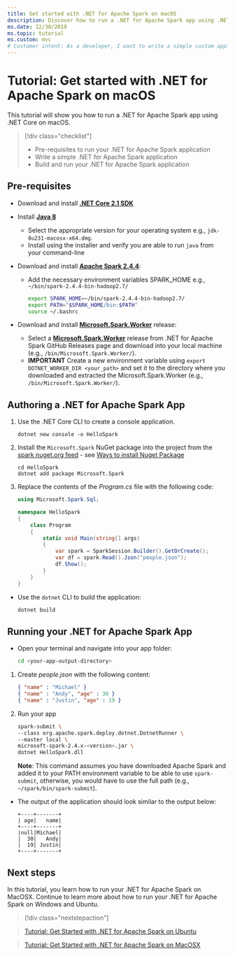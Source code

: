```yaml
---
title: Get started with .NET for Apache Spark on macOS
description: Discover how to run a .NET for Apache Spark app using .NET Core on MacOSX.
ms.date: 12/30/2019
ms.topic: tutorial
ms.custom: mvc
# Customer intent: As a developer, I want to write a simple custom application using .NET for Apache Spark on MacOSX.
---
```


# Tutorial: Get started with .NET for Apache Spark on macOS

This tutorial will show you how to run a .NET for Apache Spark app using .NET Core on macOS.

> [!div class="checklist"]
>
> * Pre-requisites to run your .NET for Apache Spark application
> * Write a simple .NET for Apache Spark application
> * Build and run your .NET for Apache Spark application

## Pre-requisites

- Download and install **[.NET Core 2.1 SDK](https://dotnet.microsoft.com/download/dotnet-core/2.1)** 
- Install **[Java 8](https://www.oracle.com/technetwork/java/javase/downloads/jdk8-downloads-2133151.html)** 
  - Select the appropriate version for your operating system e.g., `jdk-8u231-macosx-x64.dmg`.
  - Install using the installer and verify you are able to run `java` from your command-line
- Download and install **[Apache Spark 2.4.4](https://archive.apache.org/dist/spark/spark-2.4.4/spark-2.4.4-bin-hadoop2.7.tgz)**:
  - Add the necessary environment variables SPARK_HOME e.g., `~/bin/spark-2.4.4-bin-hadoop2.7/`
  
    ```bash
    export SPARK_HOME=~/bin/spark-2.4.4-bin-hadoop2.7/
    export PATH="$SPARK_HOME/bin:$PATH"
    source ~/.bashrc
    ```
    
- Download and install **[Microsoft.Spark.Worker](https://github.com/dotnet/spark/releases)** release:
  - Select a **[Microsoft.Spark.Worker](https://github.com/dotnet/spark/releases)** release from .NET for Apache Spark GitHub Releases page and download into your local machine (e.g., `/bin/Microsoft.Spark.Worker/`).
  - **IMPORTANT** Create a new environment variable using ```export DOTNET_WORKER_DIR <your_path>``` and set it to the directory where you downloaded and extracted the Microsoft.Spark.Worker (e.g., `/bin/Microsoft.Spark.Worker/`).

## Authoring a .NET for Apache Spark App

1. Use the .NET Core CLI to create a console application.

    ```dotnetcli
    dotnet new console -o HelloSpark
    ```
    
1. Install the `Microsoft.Spark` NuGet package into the project from the [spark nuget.org feed](https://www.nuget.org/profiles/spark) - see [Ways to install Nuget Package](https://docs.microsoft.com/en-us/nuget/consume-packages/ways-to-install-a-package)
    
    ```
    cd HelloSpark
    dotnet add package Microsoft.Spark
    ```
    
1. Replace the contents of the *Program.cs* file with the following code:
    
    ```csharp
    using Microsoft.Spark.Sql;

    namespace HelloSpark
    {
        class Program
        {
            static void Main(string[] args)
            {
                var spark = SparkSession.Builder().GetOrCreate();
                var df = spark.Read().Json("people.json");
                df.Show();
            }
        }
    }
    ```
    
- Use the `dotnet` CLI to build the application:
    
    ```bash
    dotnet build
    ```

## Running your .NET for Apache Spark App

- Open your terminal and navigate into your app folder:
    
    ```bash
    cd <your-app-output-directory>
    ```
    
1. Create *people.json* with the following content:
    
    ```json
    { "name" : "Michael" }
    { "name" : "Andy", "age" : 30 }
    { "name" : "Justin", "age" : 19 }
    ```
    
1. Run your app
    
    ```bash
    spark-submit \
    --class org.apache.spark.deploy.dotnet.DotnetRunner \
    --master local \
    microsoft-spark-2.4.x-<version>.jar \
    dotnet HelloSpark.dll 
    ```
    
    **Note**: This command assumes you have downloaded Apache Spark and added it to your PATH environment variable to be able to use `spark-submit`, otherwise, you would have to use the full path (e.g., `~/spark/bin/spark-submit`).
    
- The output of the application should look similar to the output below:
    
    ```text
    +----+-------+
    | age|   name|
    +----+-------+
    |null|Michael|
    |  30|   Andy|
    |  19| Justin|
    +----+-------+
    ```
   
## Next steps

In this tutorial, you learn how to run your .NET for Apache Spark on MacOSX. Continue to learn more about how to run your .NET for Apache Spark on Windows and Ubuntu.
> [!div class="nextstepaction"]

> [Tutorial: Get Started with .NET for Apache Spark on Ubuntu](get-started-windows-instructions.md)

> [Tutorial: Get Started with .NET for Apache Spark on MacOSX](get-started-ubuntu-instructions.md)
